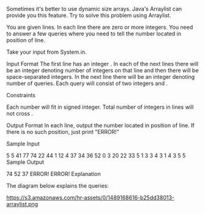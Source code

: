 Sometimes it's better to use dynamic size arrays. Java's Arraylist can provide you this feature. Try to solve this problem using Arraylist.

You are given  lines. In each line there are zero or more integers. You need to answer a few queries where you need to tell the number located in  position of  line.

Take your input from System.in.

Input Format
The first line has an integer . In each of the next  lines there will be an integer  denoting number of integers on that line and then there will be  space-separated integers. In the next line there will be an integer  denoting number of queries. Each query will consist of two integers  and .

Constraints

Each number will fit in signed integer.
Total number of integers in  lines will not cross .

Output Format
In each line, output the number located in  position of  line. If there is no such position, just print "ERROR!"

Sample Input

5
5 41 77 74 22 44
1 12
4 37 34 36 52
0
3 20 22 33
5
1 3
3 4
3 1
4 3
5 5
Sample Output

74
52
37
ERROR!
ERROR!
Explanation

The diagram below explains the queries:

https://s3.amazonaws.com/hr-assets/0/1489168616-b25dd38013-arraylist.png

